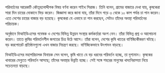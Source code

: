 পরিবর্তনের আরেকটি কৌতূহলোদ্দীপক বিষয় বর্ণনা করেন শাইখ সিরাজ। তিনি বলেন, গ্রামের বাজারে দেখা যায়, কৃষকেরা সারা দিন চায়ের দোকানে ভিড় করেন। জিজ্ঞাসা করে জানা যায়, তাঁরা দিনে গড়ে ৩ থেকে ১০ কাপ পর্যন্ত চা পান করেন। এতে দেশের চায়ের বাজার বড় হয়েছে। কৃষকেরা যে এভাবে চা পান করছেন, সেটাও তাঁদের অবস্থা পরিবর্তনের পরিচায়ক।

অনুষ্ঠানে বিআইডিএসের গবেষক ও দেশের বিভিন্ন উন্নয়ন সংস্থার কর্মকর্তারা অংশ নেন। তাঁরা বিভিন্ন প্রশ্ন ও আলোচনা করেন। তাতে কৃষির পরিবর্তনশীল জগতের চিত্র উঠে আসে। তাঁরা বলেন, দেশের কৃষি খাতের বাণিজ্যিকীকরণ ঘটছে। বড় করপোরেট প্রতিষ্ঠানগুলো এখন বাজার নিয়ন্ত্রণ করছে। বাণিজ্যিকভাবে উৎপাদন বাড়ছে।

বিআইডিএসের মহাপরিচালক বিনায়ক সেন বলেন, কৃষি খাতে যে বড় ধরনের পরিবর্তন হচ্ছে, তা দৃশ্যমান। কৃষকের খাবারের মেন্যুতে পরিবর্তন আসছে; তাঁদের অবস্থার উন্নতি হচ্ছে। সেই সঙ্গে শহরের মানুষের খাদ্যনিরাপত্তা নিয়ে সচেতনতা বাড়ছে।
